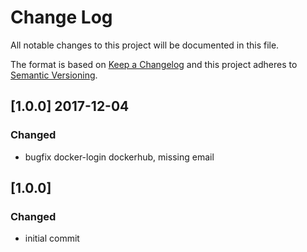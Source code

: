 # Change Log
All notable changes to this project will be documented in this file.

The format is based on [Keep a Changelog](http://keepachangelog.com/)
and this project adheres to [Semantic Versioning](http://semver.org/).


## [1.0.0] 2017-12-04
### Changed
- bugfix docker-login dockerhub, missing email


## [1.0.0]
### Changed
- initial commit